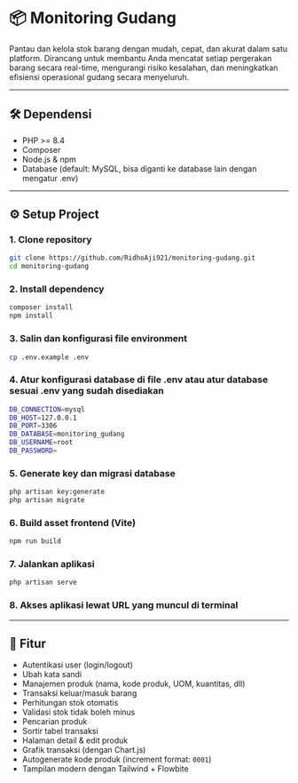 # 📦 Monitoring Gudang

Pantau dan kelola stok barang dengan mudah, cepat, dan akurat dalam satu platform. Dirancang untuk membantu Anda mencatat setiap pergerakan barang secara real-time, mengurangi risiko kesalahan, dan meningkatkan efisiensi operasional gudang secara menyeluruh.

---

## 🛠️ Dependensi
- PHP >= 8.4
- Composer
- Node.js & npm
- Database (default: MySQL, bisa diganti ke database lain dengan mengatur .env)

---

## ⚙️ Setup Project

### 1. Clone repository
```bash
git clone https://github.com/RidhoAji921/monitoring-gudang.git
cd monitoring-gudang
```
### 2. Install dependency
```bash
composer install
npm install
```
### 3. Salin dan konfigurasi file environment
```bash
cp .env.example .env
```
### 4. Atur konfigurasi database di file .env atau atur database sesuai .env yang sudah disediakan
```bash
DB_CONNECTION=mysql
DB_HOST=127.0.0.1
DB_PORT=3306
DB_DATABASE=monitoring_gudang
DB_USERNAME=root
DB_PASSWORD=
```
### 5. Generate key dan migrasi database
```bash
php artisan key:generate
php artisan migrate
```
### 6. Build asset frontend (Vite)
```bash
npm run build
```
### 7. Jalankan aplikasi
```bash
php artisan serve
```
### 8. Akses aplikasi lewat URL yang muncul di terminal

---

## 🚀 Fitur

- Autentikasi user (login/logout)
- Ubah kata sandi
- Manajemen produk (nama, kode produk, UOM, kuantitas, dll)
- Transaksi keluar/masuk barang
- Perhitungan stok otomatis
- Validasi stok tidak boleh minus
- Pencarian produk
- Sortir tabel transaksi
- Halaman detail & edit produk
- Grafik transaksi (dengan Chart.js)
- Autogenerate kode produk (increment format: `0001`)
- Tampilan modern dengan Tailwind + Flowbite
